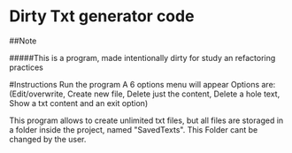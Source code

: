 # Dirty Txt generator code

##Note

#####This is a program, made intentionally dirty for study an refactoring practices

#Instructions
Run the program
A 6 options menu will appear
Options are: (Edit/overwrite, Create new file, Delete just the content, Delete a hole text, Show a txt content and an exit option)

This program allows to create unlimited txt files, but all files are storaged in a folder inside the project, named "SavedTexts". This Folder cant be changed by the user.
